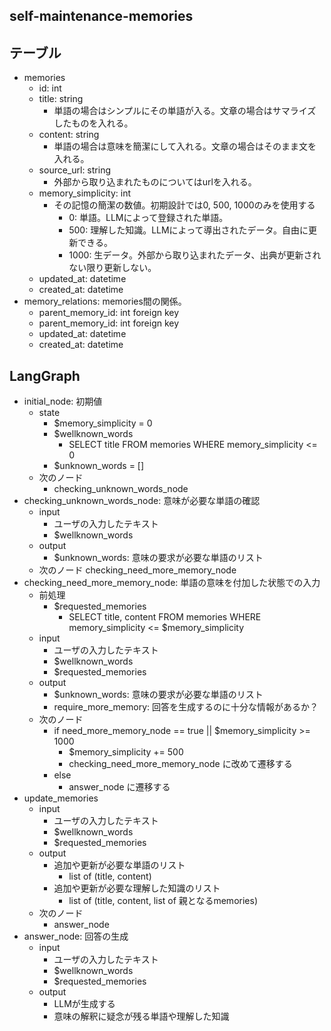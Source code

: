 ## self-maintenance-memories

## テーブル

- memories
  - id: int
  - title: string
    - 単語の場合はシンプルにその単語が入る。文章の場合はサマライズしたものを入れる。
  - content: string
    - 単語の場合は意味を簡潔にして入れる。文章の場合はそのまま文を入れる。
  - source_url: string
    - 外部から取り込まれたものについてはurlを入れる。
  - memory_simplicity: int
    - その記憶の簡潔の数値。初期設計では0, 500, 1000のみを使用する
      - 0: 単語。LLMによって登録された単語。
      - 500: 理解した知識。LLMによって導出されたデータ。自由に更新できる。
      - 1000: 生データ。外部から取り込まれたデータ、出典が更新されない限り更新しない。
  - updated_at: datetime
  - created_at: datetime
- memory_relations: memories間の関係。
  - parent_memory_id: int foreign key
  - parent_memory_id: int foreign key
  - updated_at: datetime
  - created_at: datetime

## LangGraph

- initial_node: 初期値
  - state
    - $memory_simplicity = 0
    - $wellknown_words
      - SELECT title FROM memories WHERE memory_simplicity <= 0
    - $unknown_words = []
  - 次のノード
    - checking_unknown_words_node
- checking_unknown_words_node: 意味が必要な単語の確認
  - input
    - ユーザの入力したテキスト
    - $wellknown_words
  - output
    - $unknown_words: 意味の要求が必要な単語のリスト
  - 次のノード
    checking_need_more_memory_node
- checking_need_more_memory_node: 単語の意味を付加した状態での入力
  - 前処理
    - $requested_memories
      - SELECT title, content FROM memories WHERE memory_simplicity <= $memory_simplicity
  - input
    - ユーザの入力したテキスト
    - $wellknown_words
    - $requested_memories
  - output
    - $unknown_words: 意味の要求が必要な単語のリスト
    - require_more_memory: 回答を生成するのに十分な情報があるか？
  - 次のノード
    - if need_more_memory_node == true || $memory_simplicity >= 1000
      - $memory_simplicity += 500
      - checking_need_more_memory_node に改めて遷移する
    - else
      - answer_node に遷移する
- update_memories
  - input
    - ユーザの入力したテキスト
    - $wellknown_words
    - $requested_memories
  - output
    - 追加や更新が必要な単語のリスト
      - list of (title, content)
    - 追加や更新が必要な理解した知識のリスト
      - list of (title, content, list of 親となるmemories)
  - 次のノード
    - answer_node
- answer_node: 回答の生成
  - input
    - ユーザの入力したテキスト
    - $wellknown_words
    - $requested_memories
  - output
    - LLMが生成する
    - 意味の解釈に疑念が残る単語や理解した知識
